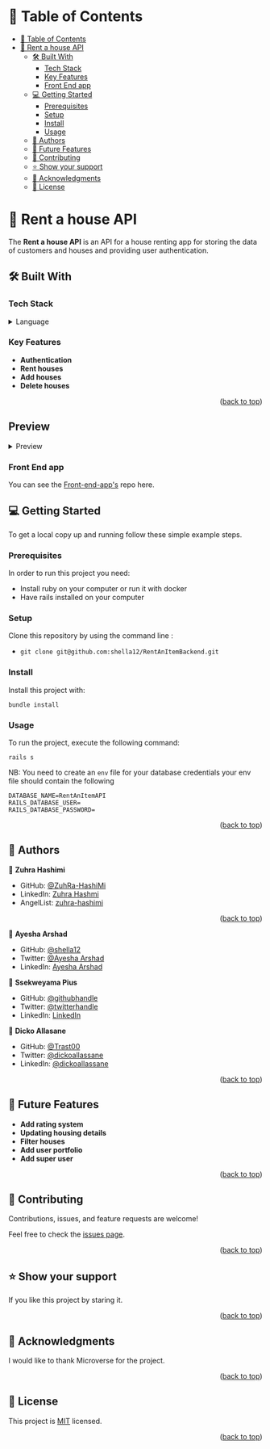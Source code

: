 <a name="readme-top"></a>

<!-- TABLE OF CONTENTS -->

# 📗 Table of Contents

- [📗 Table of Contents](#-table-of-contents)
- [📖 Rent a house API ](#-rent-a-house-api-)
  - [🛠 Built With ](#-built-with-)
    - [Tech Stack ](#tech-stack-)
    - [Key Features ](#key-features-)
    - [Front End app ](#front-end-app-)
  - [💻 Getting Started ](#-getting-started-)
    - [Prerequisites](#prerequisites)
    - [Setup](#setup)
    - [Install](#install)
    - [Usage](#usage)
  - [👥 Authors ](#-authors-)
  - [🔭 Future Features ](#-future-features-)
  - [🤝 Contributing ](#-contributing-)
  - [⭐️ Show your support ](#️-show-your-support-)
  - [🙏 Acknowledgments ](#-acknowledgments-)
  - [📝 License ](#-license-)

<!-- PROJECT DESCRIPTION -->

# 📖 Rent a house API <a name="about-project"></a>

The **Rent a house API** is an API for a house renting app for storing the data of customers and houses and providing user authentication.

## 🛠 Built With <a name="built-with"></a>

### Tech Stack <a name="tech-stack"></a>

<details>
  <summary>Language</summary>
  <ul>
    <li><a href="https://rubyonrails.org/">Rails</a></li>
    <li><a href="https://www.postgresql.org/">Postgresql</a></li>
  </ul>
</details>

<!-- Features -->

### Key Features <a name="key-features"></a>

- **Authentication**
- **Rent houses**
- **Add houses**
- **Delete houses**

<p align="right">(<a href="#readme-top">back to top</a>)</p>

## Preview

<details>
  <summary>Preview</summary>
  
  ![image](https://github.com/shella12/RentAnItemApp/assets/74411135/c9c995c9-560e-4a88-9e93-1913f15b1835)
  
</details>

### Front End app <a name="live-demo"></a>

You can see the [Front-end-app's](https://github.com/shella12/RentAnItemApp) repo here.

<!-- GETTING STARTED -->

## 💻 Getting Started <a name="getting-started"></a>

To get a local copy up and running follow these simple example steps.

### Prerequisites

In order to run this project you need:

- Install ruby on your computer or run it with docker
- Have rails installed on your computer

### Setup

Clone this repository by using the command line :

- `git clone git@github.com:shella12/RentAnItemBackend.git`

### Install

Install this project with:

`bundle install`

### Usage

To run the project, execute the following command:

`rails s`

NB: You need to create an `env` file for your database credentials
your env file should contain the following

```
DATABASE_NAME=RentAnItemAPI
RAILS_DATABASE_USER=
RAILS_DATABASE_PASSWORD=
```

<p align="right">(<a href="#readme-top">back to top</a>)</p>

<!-- AUTHORS -->

## 👥 Authors <a name="authors"></a>


👤 **Zuhra Hashimi**

- GitHub: [@ZuhRa-HashiMi](https://github.com/ZuhRa-HashiMi)
- LinkedIn: [Zuhra Hashmi](https://www.linkedin.com/in/zuhra-hashimi/)
- AngelList: [zuhra-hashimi](https://wellfound.com/u/zuhra-hashimi)
<p align="right">(<a href="#readme-top">back to top</a>)</p>

👤 **Ayesha Arshad**

- GitHub: [@shella12](https://github.com/shella12)
- Twitter: [@Ayesha Arshad](https://twitter.com/AyeshaA03712974)
- LinkedIn: [Ayesha Arshad](https://www.linkedin.com/in/ayesha-arshad-a690a015a/)

👤 **Ssekweyama Pius**

- GitHub: [@githubhandle](https://github.com/SSEKPIUS)
- Twitter: [@twitterhandle](https://twitter.com/SSEK_PIUS)
- LinkedIn: [LinkedIn](https://linkedin.com/in/pius-ssekweyama-23665794)

👤 **Dicko Allasane**

- GitHub: [@Trast00](https://github.com/Trast00)
- Twitter: [@dickoallassane](https://twitter.com/AllassaneDicko0/)
- LinkedIn: [@dickoallassane](https://www.linkedin.com/in/allassane-dicko-744aaa224)


<p align="right">(<a href="#readme-top">back to top</a>)</p>

<!-- FUTURE FEATURES -->

## 🔭 Future Features <a name="future-features"></a>

- **Add rating system**
- **Updating housing details**
- **Filter houses**
- **Add user portfolio**
- **Add super user**

<p align="right">(<a href="#readme-top">back to top</a>)</p>

<!-- CONTRIBUTING -->

## 🤝 Contributing <a name="contributing"></a>

Contributions, issues, and feature requests are welcome!

Feel free to check the [issues page](https://github.com/shella12/RentAnItemBackend/issues).

<p align="right">(<a href="#readme-top">back to top</a>)</p>

<!-- SUPPORT -->

## ⭐️ Show your support <a name="support"></a>

If you like this project by staring it.

<p align="right">(<a href="#readme-top">back to top</a>)</p>

<!-- ACKNOWLEDGEMENTS -->

## 🙏 Acknowledgments <a name="acknowledgements"></a>

I would like to thank Microverse for the project.

<p align="right">(<a href="#readme-top">back to top</a>)</p>

<!-- LICENSE -->

## 📝 License <a name="license"></a>

This project is [MIT](./LICENSE) licensed.

<p align="right">(<a href="#readme-top">back to top</a>)</p>
